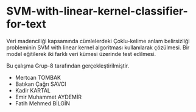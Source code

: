 # SVM-with-linear-kernel-classifier-for-text
Veri madenciliği kapsamında cümlelerdeki Çoklu-kelime anlam belirsizliği probleminin SVM with linear kernel algoritması kullanılarak çözülmesi. 
Bir model eğitilerek iki farklı veri kümesi üzerinde test edilmesi.

Bu çalışma Grup-8 tarafından gerçekleştirilmiştir.
- Mertcan TOMBAK
- Batıkan Çağrı SAVCI
- Kadir KARTAL
- Emir Muhammet AYDEMİR
- Fatih Mehmed BİLGİN
